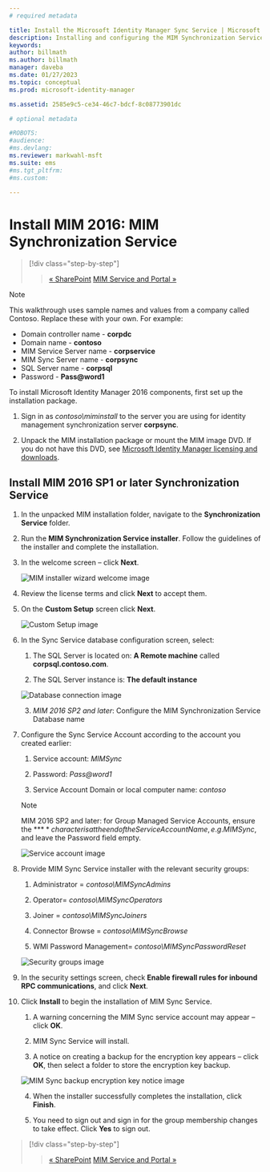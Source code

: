 ```yaml
---
# required metadata

title: Install the Microsoft Identity Manager Sync Service | Microsoft Docs
description: Installing and configuring the MIM Synchronization Service.
keywords:
author: billmath
ms.author: billmath
manager: daveba
ms.date: 01/27/2023
ms.topic: conceptual
ms.prod: microsoft-identity-manager

ms.assetid: 2585e9c5-ce34-46c7-bdcf-8c08773901dc

# optional metadata

#ROBOTS:
#audience:
#ms.devlang:
ms.reviewer: markwahl-msft
ms.suite: ems
#ms.tgt_pltfrm:
#ms.custom:

---
```


# Install MIM 2016: MIM Synchronization Service

> [!div class="step-by-step"]
> > [« SharePoint](prepare-server-sharepoint.md)
> [MIM Service and Portal »](install-mim-service-portal.md)
 
> [!NOTE]
> This walkthrough uses sample names and values from a company called Contoso. Replace these with your own. For example:
> - Domain controller name - **corpdc**
> - Domain name - **contoso**
> - MIM Service Server name - **corpservice**
> - MIM Sync Server name - **corpsync**
> - SQL Server name - **corpsql**
> - Password - <strong>Pass@word1</strong>

To install Microsoft Identity Manager 2016 components, first set up the installation package.

1. Sign in as *contoso\miminstall* to the server you are using for identity management synchronization server **corpsync**.

2. Unpack the MIM installation package or mount the MIM image DVD.  If you do not have this DVD, see [Microsoft Identity Manager licensing and downloads](microsoft-identity-manager-licensing.md).

## Install MIM 2016 SP1 or later Synchronization Service

1. In the unpacked MIM installation folder, navigate to the **Synchronization Service** folder.

2. Run the **MIM Synchronization Service installer**. Follow the guidelines of the installer and complete the installation.

3. In the welcome screen – click **Next**.

    ![MIM installer wizard welcome image](media/install-mim-sync/MIM_Install1.png)

4. Review the license terms and click **Next** to accept them.

5. On the **Custom Setup** screen click **Next**.

    ![Custom Setup image](media/install-mim-sync/MIM_Install2.png)

6. In the Sync Service database configuration screen, select:

   1.  The SQL Server is located on: **A Remote machine** called **corpsql.contoso.com**.

   2.  The SQL Server instance is: **The default instance**

   ![Database connection image](media/install-mim-sync/MIM_Install3.png)

    3. *MIM 2016 SP2 and later*: Configure the MIM Synchronization Service Database name

7. Configure the Sync Service Account according to the account you created earlier:

   1. Service account: *MIMSync*

   2. Password: <em>Pass@word1</em>

   3. Service Account Domain or local computer name: *contoso*

    >[!NOTE]
    >MIM 2016 SP2 and later: for Group Managed Service Accounts, ensure the **$** character is at the end of the Service Account Name, e.g. MIMSync$, and leave the Password field empty.

    ![Service account image](media/install-mim-sync/MIM_Install4.png)

8. Provide MIM Sync Service installer with the relevant security groups:

   1. Administrator = *contoso\MIMSyncAdmins*

   2. Operator= *contoso\MIMSyncOperators*

   3. Joiner = *contoso\MIMSyncJoiners*

   4. Connector Browse = *contoso\MIMSyncBrowse*

   5. WMI Password Management= *contoso\MIMSyncPasswordReset*

   ![Security groups image](media/install-mim-sync/MIM_Install5.png)

9. In the security settings screen, check **Enable firewall rules for inbound RPC communications**, and click **Next**.

10. Click **Install** to begin the installation of MIM Sync Service.

    1. A warning concerning the MIM Sync service account may appear – click **OK**.

    2. MIM Sync Service will install.

    3. A notice on creating a backup for the encryption key appears – click **OK**, then select a folder to store the encryption key backup.

    ![MIM Sync backup encryption key notice image](media/MIM-Install7.png)

    4. When the installer successfully completes the installation, click **Finish**.

    5. You need to sign out and sign in for the group membership changes to take effect. Click **Yes** to sign out.

> [!div class="step-by-step"]  
> > [« SharePoint](prepare-server-sharepoint.md)
> [MIM Service and Portal »](install-mim-service-portal.md)
